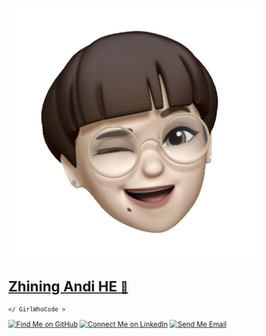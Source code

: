![logo-winking](_media/IMG_8204.png)

# [Zhining Andi HE <small>&#128075;</small>](#education)

`</ GirlWhoCode >`

[![Find Me on GitHub](https://img.shields.io/badge/github-%23121011.svg?style=for-the-badge&logo=github&logoColor=white)](https://github.com/zhininghjl)
[![Connect Me on LinkedIn](https://img.shields.io/badge/linkedin-%230077B5.svg?style=for-the-badge&logo=linkedin&logoColor=white)](https://www.linkedin.com/in/zhining-andi-he/)
[![Send Me Email](https://img.shields.io/badge/Gmail-D14836?style=for-the-badge&logo=gmail&logoColor=white)](mailto:zhininghjl@gmail.com)
